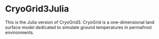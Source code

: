 # CryoGrid3Julia
This is the Julia version of CryoGrid3. CryoGrid is a one-dimensional land surface model dedicated to simulate ground temperatures in permafrost environments.
